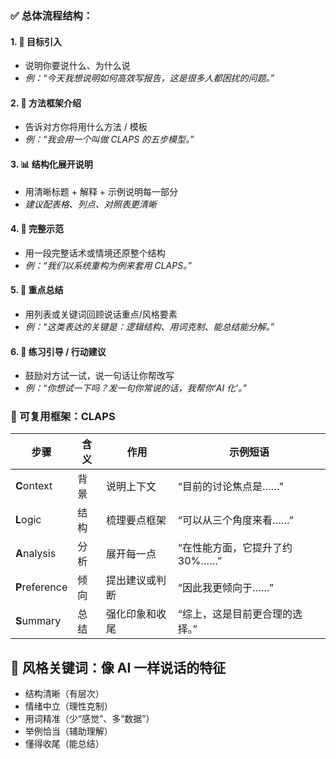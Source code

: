 ### ✅ 总体流程结构：

#### 1. 🎯 **目标引入**

- 说明你要说什么、为什么说
- _例：“今天我想说明如何高效写报告，这是很多人都困扰的问题。”_
#### 2. 🧱 **方法框架介绍**

- 告诉对方你将用什么方法 / 模板
- _例：“我会用一个叫做 CLAPS 的五步模型。”_
#### 3. 📊 **结构化展开说明**

- 用清晰标题 + 解释 + 示例说明每一部分
- _建议配表格、列点、对照表更清晰_
#### 4. 🧩 **完整示范**

- 用一段完整话术或情境还原整个结构
- _例：“我们以系统重构为例来套用 CLAPS。”_
#### 5. 🧠 **重点总结**

- 用列表或关键词回顾说话重点/风格要素
- _例：“这类表达的关键是：逻辑结构、用词克制、能总结能分解。”_
#### 6. 🤝 **练习引导 / 行动建议**

- 鼓励对方试一试，说一句话让你帮改写
- _例：“你想试一下吗？发一句你常说的话，我帮你‘AI 化’。”_

### 🔁 可复用框架：CLAPS

|步骤|含义|作用|示例短语|
|---|---|---|---|
|**C**ontext|背景|说明上下文|“目前的讨论焦点是……”|
|**L**ogic|结构|梳理要点框架|“可以从三个角度来看……”|
|**A**nalysis|分析|展开每一点|“在性能方面，它提升了约30%……”|
|**P**reference|倾向|提出建议或判断|“因此我更倾向于……”|
|**S**ummary|总结|强化印象和收尾|“综上，这是目前更合理的选择。”|

## 🎯 风格关键词：像 AI 一样说话的特征

- 结构清晰（有层次）
- 情绪中立（理性克制）
- 用词精准（少“感觉”、多“数据”）
- 举例恰当（辅助理解）
- 懂得收尾（能总结）